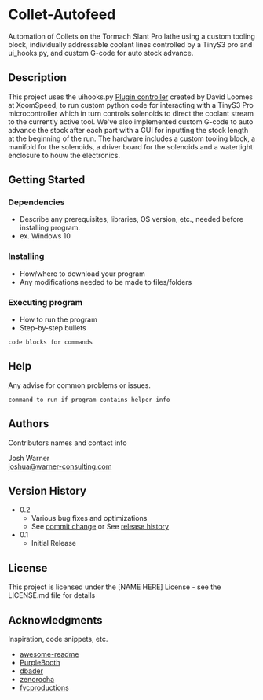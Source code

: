 # Collet-Autofeed

Automation of Collets on the Tormach Slant Pro lathe using a custom tooling block, individually addressable coolant lines controlled by a TinyS3 pro and ui_hooks.py, and custom G-code for auto stock advance.

## Description

This project uses the uihooks.py [Plugin controller](http://xoomspeed.com/CNC/pathpilot/plugins/uihooks.htm) created by David Loomes at XoomSpeed, to run custom python code for interacting with a TinyS3 Pro microcontroller which in turn controls solenoids to direct the coolant stream to the currently active tool. We've also implemented custom G-code to auto advance the stock after each part with a GUI for inputting the stock length at the beginning of the run.
The hardware includes a custom tooling block, a manifold for the solenoids, a driver board for the solenoids and a watertight enclosure to houw the electronics.

## Getting Started

### Dependencies

* Describe any prerequisites, libraries, OS version, etc., needed before installing program.
* ex. Windows 10

### Installing

* How/where to download your program
* Any modifications needed to be made to files/folders

### Executing program

* How to run the program
* Step-by-step bullets
```
code blocks for commands
```

## Help

Any advise for common problems or issues.
```
command to run if program contains helper info
```

## Authors

Contributors names and contact info

Josh Warner  
joshua@warner-consulting.com

## Version History

* 0.2
    * Various bug fixes and optimizations
    * See [commit change]() or See [release history]()
* 0.1
    * Initial Release

## License

This project is licensed under the [NAME HERE] License - see the LICENSE.md file for details

## Acknowledgments

Inspiration, code snippets, etc.
* [awesome-readme](https://github.com/matiassingers/awesome-readme)
* [PurpleBooth](https://gist.github.com/PurpleBooth/109311bb0361f32d87a2)
* [dbader](https://github.com/dbader/readme-template)
* [zenorocha](https://gist.github.com/zenorocha/4526327)
* [fvcproductions](https://gist.github.com/fvcproductions/1bfc2d4aecb01a834b46)
